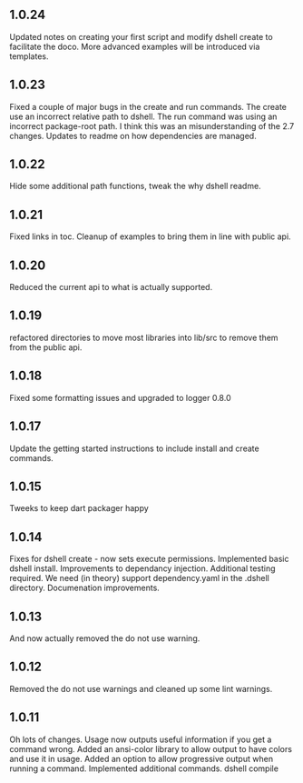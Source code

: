 ## 1.0.24
Updated notes on creating your first script and modify dshell create to facilitate the doco.
More advanced examples will be introduced via templates.


## 1.0.23
Fixed a couple of major bugs in the create and run commands.
The create use an incorrect relative path to dshell.
The run command was using an incorrect package-root path. I think this was an misunderstanding of the 2.7 changes.
Updates to readme on how dependencies are managed.

## 1.0.22
Hide some additional path functions, tweak the why dshell readme.

## 1.0.21
Fixed links in toc. Cleanup of examples to bring them in line with public api.

## 1.0.20
Reduced the current api to what is actually supported.

## 1.0.19
refactored directories to move most libraries into lib/src to remove them from the public api.

## 1.0.18
Fixed some formatting issues and upgraded to logger 0.8.0

## 1.0.17
Update the getting started instructions to include install and create commands.

## 1.0.15
Tweeks to keep dart packager happy

## 1.0.14
Fixes for dshell create - now sets execute permissions.
Implemented basic dshell install.
Improvements to dependancy injection. Additional testing required.
We need (in theory) support dependency.yaml in the .dshell directory.
Documenation improvements.

## 1.0.13
And now actually removed the do not use warning.

## 1.0.12
Removed the do not use warnings and cleaned up some lint warnings.

## 1.0.11
Oh lots of changes.
Usage now outputs useful information if you get a command wrong.
Added an ansi-color library to allow output to have colors and use it in usage.
Added an option to allow progressive output when running a command.
Implemented additional commands.
dshell compile <script> now works.
A chunk of restructuring.
More unit tests.
Fairly confident that create, clean and clean all are safe but will leave the warning for the moment.


## 1.0.9
NOTE THIS PACKAGE IS CURRENTLY CONSIDERED DANGEROUS TO RUN.
Initial implementation of command line actions
create
clean
cleanall

## 1.0.7
Added some missing examples.
Fixed bugs in echo and ask.

## 1.0.5
Refactored apis so that we now consistently use forEach with a stream
for handling both stdout and stderr.
Added additional unit tests.
All unit tests now pass.
Added IOOverrides so cd/push/pop can be ran as part of unit tests.
Reworked find and now building own pattern matching. More unit tests required.
Added updated example.
Documentation cleanup.
Added examples to all built-in commands.

## 1.0.4
 Core features are mostly working. Find still has a major bug.
 Still experiementing with the final synatx.

## 1.0.3
 Documentation formatting.

## 1.0.2
 Tweaks to the documenation.

 Provided an example.dart

## 1.0.1

- Initial release.

## 1.0.0

- Initial version, created by Stagehand
